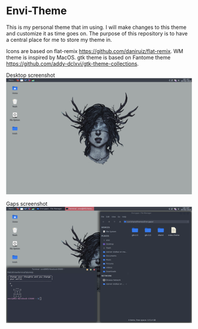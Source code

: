 # Envi-Theme
This is my personal theme that im using.
I will make changes to this theme and customize it as time goes on.
The purpose of this repository is to have a central place for me to store my theme in.

Icons are based on flat-remix https://github.com/daniruiz/flat-remix.
WM theme is inspired by MacOS.
gtk theme is based on Fantome theme https://github.com/addy-dclxvi/gtk-theme-collections.

Desktop screenshot
![desktop](https://raw.githubusercontent.com/toorandomenvi/Envi-Theme/master/screenshot%20desktop.png)

Gaps screenshot
![gaps](https://raw.githubusercontent.com/toorandomenvi/Envi-Theme/master/screenshot%20gaps%20showcase.png)
